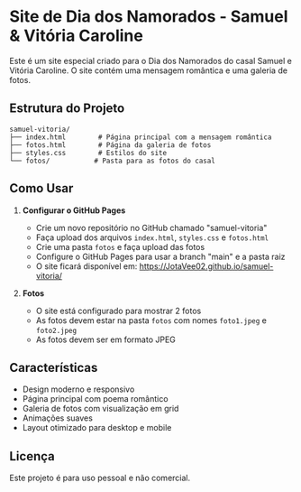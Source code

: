 # Site de Dia dos Namorados - Samuel & Vitória Caroline

Este é um site especial criado para o Dia dos Namorados do casal Samuel e Vitória Caroline. O site contém uma mensagem romântica e uma galeria de fotos.

## Estrutura do Projeto

```
samuel-vitoria/
├── index.html        # Página principal com a mensagem romântica
├── fotos.html        # Página da galeria de fotos
├── styles.css        # Estilos do site
└── fotos/           # Pasta para as fotos do casal
```

## Como Usar

1. **Configurar o GitHub Pages**
   - Crie um novo repositório no GitHub chamado "samuel-vitoria"
   - Faça upload dos arquivos `index.html`, `styles.css` e `fotos.html`
   - Crie uma pasta `fotos` e faça upload das fotos
   - Configure o GitHub Pages para usar a branch "main" e a pasta raiz
   - O site ficará disponível em: https://JotaVee02.github.io/samuel-vitoria/

2. **Fotos**
   - O site está configurado para mostrar 2 fotos
   - As fotos devem estar na pasta `fotos` com nomes `foto1.jpeg` e `foto2.jpeg`
   - As fotos devem ser em formato JPEG

## Características

- Design moderno e responsivo
- Página principal com poema romântico
- Galeria de fotos com visualização em grid
- Animações suaves
- Layout otimizado para desktop e mobile

## Licença

Este projeto é para uso pessoal e não comercial.
